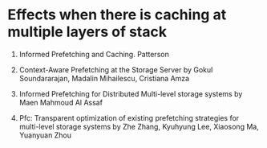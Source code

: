 
# Effects when there is caching at multiple layers of stack

1. Informed Prefetching and Caching.  Patterson

2. Context-Aware Prefetching at the Storage Server  by Gokul Soundararajan, Madalin Mihailescu, Cristiana Amza
 	
3. Informed Prefetching for Distributed Multi-level storage systems by Maen Mahmoud Al Assaf
		 	
4. Pfc: Transparent optimization of existing prefetching strategies for multi-level storage systems by Zhe Zhang, Kyuhyung Lee, Xiaosong Ma, Yuanyuan Zhou

